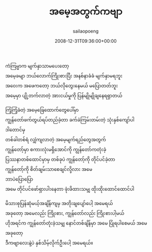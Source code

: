 ﻿---
_last_editor_used_jetpack: block-editor
_publicize_job_id: "59387025987"
_wp_old_date: "2021-06-09"
author: sailaopoeng
categories:
  - poems
date: "2008-12-31T09:36:00+00:00"
parent_post_id: null
post_id: "248"
timeline_notification: "1623235401"
title: အမေ့အတွက်ကဗျာ
url: /2008/12/31/အမေ့အတွက်ကဗျာ/

---
ကံကြမ္မာက မျက်နှာသာမပေးတော့  
အမေ့ခမျာ ဘယ်လောက်ကြိုးစားပြီး အနစ်နာခံခံ မျက်နှာမရဘူး  
အဝေးက အဖေကတော့ ဘယ်လိုတွေးနေမယ် မပြောတတ်ဘူး  
အမေ့မှာ ပျို့တက်လာတဲ့ အားငယ်မှုကို ပြန်မျိုမျိုချနေရရှာတယ်

ကြံ့ကြံ့ခံတဲ့ အမေ့ခြေထောက်တွေပေါ်မှာ  
ကျွန်တော်ဖက်တွယ်ရပ်တည်ခဲ့တာ ခက်ခဲကြမ်းတမ်းတဲ့ သုံးနှစ်ကျော်ပါ  
ဒါတောင်မှ  
တစ်ခါတစ်ရံ လျှံကျလာတဲ့ အမေ့မျက်ရည်တွေအတွက်  
ကျွန်တော့်မှာ စကားလုံးမရှိအောင်ကို ကျွန်တော်ကတုံးခဲ့  
ပြဿနာတစ်ထောင်မှာမှ တစ်ခုပဲ ကျွန်တော့်ကို တိုင်ပင်ခဲ့တာ  
ကျွန်တော့်ကို စိတ်ချမ်းသာစေချင်လို့လား အမေ  
ဘာပဲပြောပြော  
အမေ တိုင်ပင်ဖော်ရှားပါးနေတာ ဖုံးဖိထားသမျှ ထိုးထိုးထောင်ထောင်ပါ

မိသားစုပြန်ဆုံမယ့်အချိန်ကျမှ အတိုးချပျော်ပေါ့ အမေရယ်  
အခုတော့ အမေလည်း ကြိုးစား, ကျွန်တော်လည်း ကြိုးစားပါ့မယ်  
ဟိုအရင်က ကျွန်တော်တုံးခဲ့သမျှ နောင်တစ်ချိန်မှာ အမေ ပြုံရပါစေမယ် အမေ  
အခုတော့  
ဒီကဗျာလေးနဲ့ပဲ နှစ်သိမ့်လိုက်ဦးပေါ့ အမေရယ်။

